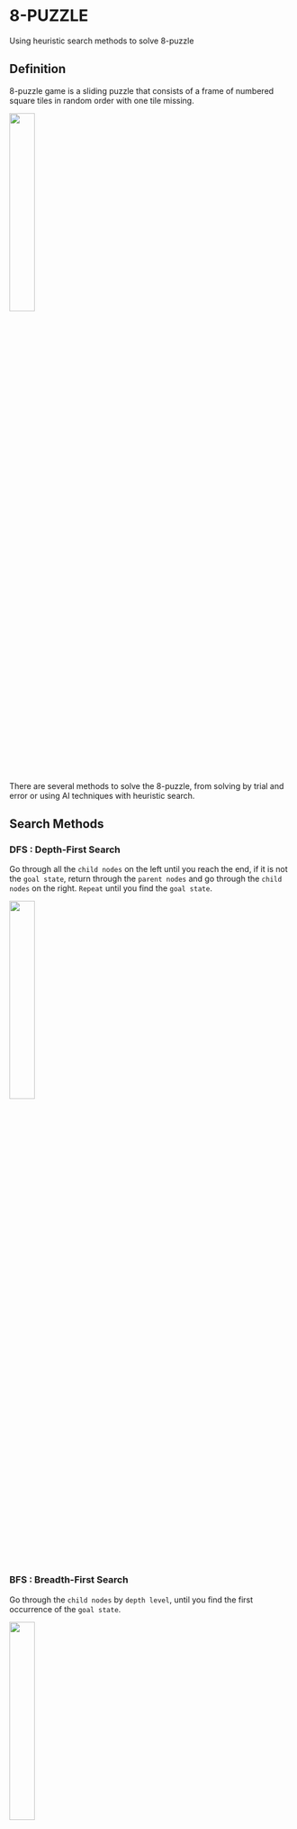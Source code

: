 # 8-PUZZLE
Using heuristic search methods to solve 8-puzzle

## Definition

8-puzzle game is a sliding puzzle that consists of a frame of numbered square tiles in random order with one tile missing.

<img src='https://camo.githubusercontent.com/59b1fbe9a5574e01cb73240f565a1a7cacd63385c81ba0fb74552fb5229c5fae/68747470733a2f2f6d69726f2e6d656469756d2e636f6d2f6d61782f3932342f312a5978655a4a7a666857346b6e354f35774147626b49672e676966' width='30%'></img>

There are several methods to solve the 8-puzzle, from solving by trial and error or using AI techniques with heuristic search.

## Search Methods

### DFS : Depth-First Search

Go through all the ``child nodes`` on the left until you reach the end, if it is not the ``goal state``, return through the ``parent nodes`` and go through the ``child nodes`` on the right. ``Repeat`` until you find the ``goal state``.

<img src='https://upload.wikimedia.org/wikipedia/commons/7/7f/Depth-First-Search.gif' width='30%'></img>

### BFS : Breadth-First Search

Go through the ``child nodes`` by ``depth level``, until you find the first occurrence of the ``goal state``.

<img src='https://upload.wikimedia.org/wikipedia/commons/5/5d/Breadth-First-Search-Algorithm.gif' width='30%'></img>

# Configuration

## Install
Install streamlit package to host the server

```sh
 pip install streamlit
```
*Warning: Streamlit is a web framework that hosts the own server, so using jupyter is not viable due to conflicts with servers*

# Inicialization
Run main.py using the streamlit hook
```sh
 streamlit run main.py
```

